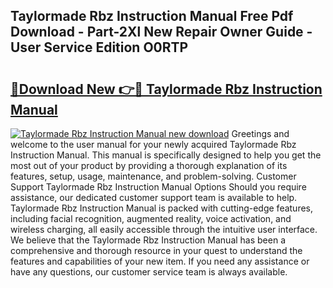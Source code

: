 ## Taylormade Rbz Instruction Manual Free Pdf Download - Part-2Xl New Repair Owner Guide - User Service Edition O0RTP

# <h2><a href="http://bc82268.oget.top/?id=Taylormade+Rbz+Instruction+Manual">🔗Download New 👉🔴 Taylormade Rbz Instruction Manual</a></h2>

[![Taylormade Rbz Instruction Manual new download](https://i.imgur.com/5g1atiW.png)](http://bc82268.oget.top/?id=Taylormade+Rbz+Instruction+Manual)
Greetings and welcome to the user manual for your newly acquired Taylormade Rbz Instruction Manual. This manual is specifically designed to help you get the most out of your product by providing a thorough explanation of its features, setup, usage, maintenance, and problem-solving. Customer Support Taylormade Rbz Instruction Manual Options Should you require assistance, our dedicated customer support team is available to help. Taylormade Rbz Instruction Manual is packed with cutting-edge features, including facial recognition, augmented reality, voice activation, and wireless charging, all easily accessible through the intuitive user interface. We believe that the Taylormade Rbz Instruction Manual has been a comprehensive and thorough resource in your quest to understand the features and capabilities of your new item. If you need any assistance or have any questions, our customer service team is always available.
